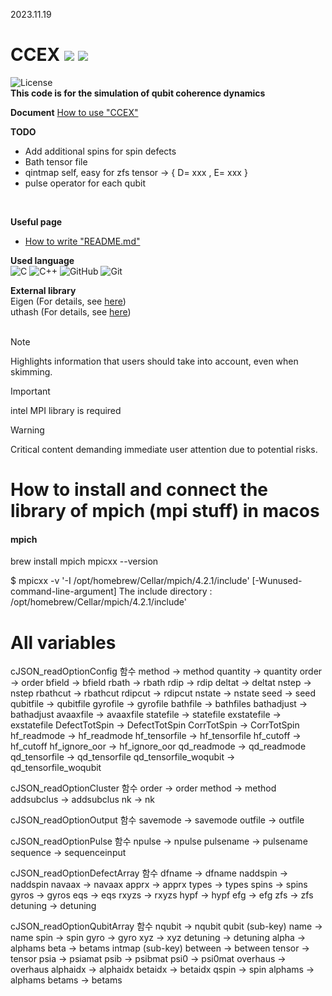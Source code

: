 
2023.11.19

CCEX ![](https://komarev.com/ghpvc/?username=your-github-username&style=flat-square) ![](https://img.shields.io/github/watchers/{username}/{repo-name}.svg)
===============

![License](https://img.shields.io/badge/License-CQML-blue?style=flat-square&logo=c&logoColor=white&labelColor=e28a2b)<br/>
**This code is for the simulation of qubit coherence dynamics<br/>**

**Document** [How to use "CCEX"](https://cce-x-refactoring.vercel.app/index.html)

**TODO**
* Add additional spins for spin defects
* Bath tensor file    
* qintmap self, easy for zfs tensor -> { D= xxx , E= xxx }
* pulse operator for each qubit
<br/>

**Useful page**
* [How to write "README.md"](https://docs.github.com/ko/get-started/writing-on-github/getting-started-with-writing-and-formatting-on-github/basic-writing-and-formatting-syntax)

**Used language**<br/>
![C](https://img.shields.io/badge/c-%2300599C.svg?style=for-the-badge&logo=c&logoColor=white)
![C++](https://img.shields.io/badge/c++-%2300599C.svg?style=for-the-badge&logo=c%2B%2B&logoColor=white)
![GitHub](https://img.shields.io/badge/github-%23121011.svg?style=for-the-badge&logo=github&logoColor=white)
![Git](https://img.shields.io/badge/git-%23F05033.svg?style=for-the-badge&logo=git&logoColor=white)
<br/>

**External library**<br/>
Eigen (For details, see [here](https://eigen.tuxfamily.org/index.php?title=Main_Page))<br/>
uthash (For details, see [here](https://troydhanson.github.io/uthash/userguide.html#_a_hash_in_c))<br/>
<br/>

> [!NOTE]
> Highlights information that users should take into account, even when skimming.

> [!IMPORTANT]
> intel MPI library is required

> [!WARNING]
> Critical content demanding immediate user attention due to potential risks.



# How to install and connect the library of mpich (mpi stuff) in macos
#### mpich
brew install mpich
mpicxx --version

$ mpicxx -v
  '-I /opt/homebrew/Cellar/mpich/4.2.1/include' [-Wunused-command-line-argument]
  The include directory : /opt/homebrew/Cellar/mpich/4.2.1/include'

# All variables

cJSON_readOptionConfig 함수
method      -> method
quantity    -> quantity
order       -> order
bfield      -> bfield
rbath       -> rbath
rdip        -> rdip
deltat      -> deltat
nstep       -> nstep
rbathcut    -> rbathcut
rdipcut     -> rdipcut
nstate      -> nstate
seed        -> seed
qubitfile   -> qubitfile
gyrofile -> gyrofile
bathfile -> bathfiles
bathadjust -> bathadjust
avaaxfile -> avaaxfile
statefile -> statefile
exstatefile -> exstatefile
DefectTotSpin -> DefectTotSpin
CorrTotSpin -> CorrTotSpin
hf_readmode -> hf_readmode
hf_tensorfile -> hf_tensorfile
hf_cutoff -> hf_cutoff
hf_ignore_oor -> hf_ignore_oor
qd_readmode -> qd_readmode
qd_tensorfile -> qd_tensorfile
qd_tensorfile_woqubit -> qd_tensorfile_woqubit

cJSON_readOptionCluster 함수
order -> order
method -> method
addsubclus -> addsubclus
nk -> nk

cJSON_readOptionOutput 함수
savemode -> savemode
outfile -> outfile

cJSON_readOptionPulse 함수
npulse -> npulse
pulsename -> pulsename
sequence -> sequenceinput


cJSON_readOptionDefectArray 함수
dfname -> dfname
naddspin -> naddspin
navaax -> navaax
apprx -> apprx
types -> types
spins -> spins
gyros -> gyros
eqs -> eqs
rxyzs -> rxyzs
hypf -> hypf
efg -> efg
zfs -> zfs
detuning -> detuning

cJSON_readOptionQubitArray 함수
nqubit -> nqubit
qubit (sub-key)
name -> name
spin -> spin
gyro -> gyro
xyz -> xyz
detuning -> detuning
alpha -> alphams
beta -> betams
intmap (sub-key)
between -> between
tensor -> tensor
psia -> psiamat
psib -> psibmat
psi0 -> psi0mat
overhaus -> overhaus
alphaidx -> alphaidx
betaidx -> betaidx
qspin -> spin
alphams -> alphams
betams -> betams

